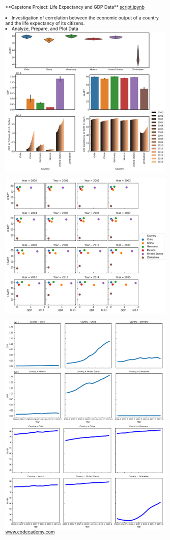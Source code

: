 

<div style="float:left">
**Capstone Project: Life Expectancy and GDP Data**
<a href="global_data_capstone_project.ipynb">
script.ipynb </a></br></br>
<li>Investigation of correlation between the economic output of a country and the life expectancy of its citizens. </li>
<li>Analyze, Prepare, and Plot Data</li>
<img src="img/overview_plot.png" alt="img" width="800px"></br></br>
<img src="img/GDP_LEABY.png" alt="img" width="800px" "></br></br>
<img src="img/GDP.png" alt="img" width="800px" align="left"></br></br></br></br>
<img src="img/LEABY.png" alt="img" width="800px" align="left">

</div>

</br></br></br></br></br></br></br></br></br></br></br></br></br></br></br></br></br></br></br></br></br></br></br></br>

</br></br></br></br></br></br></br></br></br></br>
www.codecademy.com

